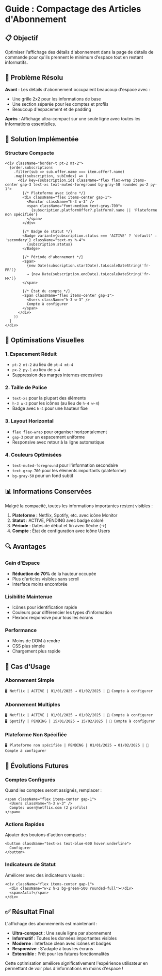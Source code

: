 # Guide : Compactage des Articles d'Abonnement

## 📋 Objectif

Optimiser l'affichage des détails d'abonnement dans la page de détails de commande pour qu'ils prennent le minimum d'espace tout en restant informatifs.

## 🎯 Problème Résolu

**Avant** : Les détails d'abonnement occupaient beaucoup d'espace avec :
- Une grille 2x2 pour les informations de base
- Une section séparée pour les comptes et profils
- Beaucoup d'espacement et de padding

**Après** : Affichage ultra-compact sur une seule ligne avec toutes les informations essentielles.

## 🔧 Solution Implémentée

### Structure Compacte
```tsx
<div className="border-t pt-2 mt-2">
  {order.subscriptions
    .filter(sub => sub.offer.name === item.offer?.name)
    .map((subscription, subIndex) => (
      <div key={subscription.id} className="flex flex-wrap items-center gap-3 text-xs text-muted-foreground bg-gray-50 rounded px-2 py-1">
        {/* Plateforme avec icône */}
        <div className="flex items-center gap-1">
          <Monitor className="h-3 w-3" />
          <span className="font-medium text-gray-700">
            {subscription.platformOffer?.platform?.name || 'Plateforme non spécifiée'}
          </span>
        </div>
        
        {/* Badge de statut */}
        <Badge variant={subscription.status === 'ACTIVE' ? 'default' : 'secondary'} className="text-xs h-4">
          {subscription.status}
        </Badge>
        
        {/* Période d'abonnement */}
        <span>
          {new Date(subscription.startDate).toLocaleDateString('fr-FR')} 
          → {new Date(subscription.endDate).toLocaleDateString('fr-FR')}
        </span>
        
        {/* État du compte */}
        <span className="flex items-center gap-1">
          <Users className="h-3 w-3" />
          Compte à configurer
        </span>
      </div>
    ))
  }
</div>
```

## 🎨 Optimisations Visuelles

### 1. Espacement Réduit
- `pt-2 mt-2` au lieu de `pt-4 mt-4`
- `px-2 py-1` au lieu de `p-4`
- Suppression des marges internes excessives

### 2. Taille de Police
- `text-xs` pour la plupart des éléments
- `h-3 w-3` pour les icônes (au lieu de `h-4 w-4`)
- Badge avec `h-4` pour une hauteur fixe

### 3. Layout Horizontal
- `flex flex-wrap` pour organiser horizontalement
- `gap-3` pour un espacement uniforme
- Responsive avec retour à la ligne automatique

### 4. Couleurs Optimisées
- `text-muted-foreground` pour l'information secondaire
- `text-gray-700` pour les éléments importants (plateforme)
- `bg-gray-50` pour un fond subtil

## 📊 Informations Conservées

Malgré la compacité, toutes les informations importantes restent visibles :

1. **Plateforme** : Netflix, Spotify, etc. avec icône Monitor
2. **Statut** : ACTIVE, PENDING avec badge coloré
3. **Période** : Dates de début et fin avec flèche (→)
4. **Compte** : État de configuration avec icône Users

## 🔍 Avantages

### Gain d'Espace
- **Réduction de 70%** de la hauteur occupée
- Plus d'articles visibles sans scroll
- Interface moins encombrée

### Lisibilité Maintenue
- Icônes pour identification rapide
- Couleurs pour différencier les types d'information
- Flexbox responsive pour tous les écrans

### Performance
- Moins de DOM à rendre
- CSS plus simple
- Chargement plus rapide

## 🎯 Cas d'Usage

### Abonnement Simple
```
🖥️ Netflix | ACTIVE | 01/01/2025 → 01/02/2025 | 👥 Compte à configurer
```

### Abonnement Multiples
```
🖥️ Netflix | ACTIVE | 01/01/2025 → 01/02/2025 | 👥 Compte à configurer
🖥️ Spotify | PENDING | 15/01/2025 → 15/02/2025 | 👥 Compte à configurer
```

### Plateforme Non Spécifiée
```
🖥️ Plateforme non spécifiée | PENDING | 01/01/2025 → 01/02/2025 | 👥 Compte à configurer
```

## 🔮 Évolutions Futures

### Comptes Configurés
Quand les comptes seront assignés, remplacer :
```tsx
<span className="flex items-center gap-1">
  <Users className="h-3 w-3" />
  Compte: user@netflix.com (2 profils)
</span>
```

### Actions Rapides
Ajouter des boutons d'action compacts :
```tsx
<button className="text-xs text-blue-600 hover:underline">
  Configurer
</button>
```

### Indicateurs de Statut
Améliorer avec des indicateurs visuels :
```tsx
<div className="flex items-center gap-1">
  <div className="w-2 h-2 bg-green-500 rounded-full"></div>
  <span>Actif</span>
</div>
```

## ✅ Résultat Final

L'affichage des abonnements est maintenant :
- **Ultra-compact** : Une seule ligne par abonnement
- **Informatif** : Toutes les données importantes visibles
- **Moderne** : Interface clean avec icônes et badges
- **Responsive** : S'adapte à tous les écrans
- **Extensible** : Prêt pour les futures fonctionnalités

Cette optimisation améliore significativement l'expérience utilisateur en permettant de voir plus d'informations en moins d'espace ! 
